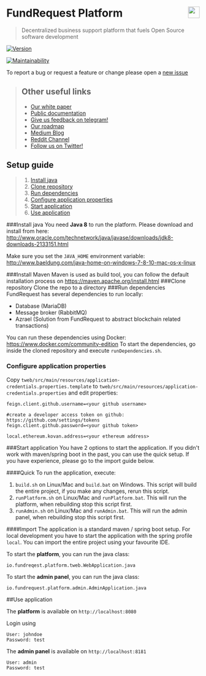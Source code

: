 # FundRequest Platform <img align="right" src="https://fundrequest.io/assets/img/logo.png" height="30px" />
> Decentralized business support platform that fuels Open Source software development

[![Version](https://img.shields.io/badge/version-0.1.0-blue.svg)](https://github.com/FundRequest/platform/releases/tag/0.1.0)

[![Maintainability](https://api.codeclimate.com/v1/badges/fcc8df1a9a881cc827ba/maintainability)](https://codeclimate.com/github/FundRequest/platform/maintainability)

To report a bug or request a feature or change please open a [new issue](https://github.com/FundRequest/platform/issues/new)


> ## Other useful links
> * [Our white paper](https://fundrequest.io/whitepaper)
> * [Public documentation](https://help.fundrequest.io)
> * [Give us feedback on telegram!](https://t.me/fundrequestofficial)
> * [Our roadmap](https://fundrequest.io/#roadmap)
> * [Medium Blog](https://blog.fundrequest.io/)
> * [Reddit Channel](https://www.reddit.com/r/fundrequest/)
> * [Follow us on Twitter!](https://twitter.com/fundrequest_io)


## Setup guide
> 1. [Install java](#install-java)
> 2. [Clone repository](#clone-repository)
> 3. [Run dependencies](#run-dependencies)
> 4. [Configure application properties](#configure-application-properties)
> 5. [Start application](#start-application)
> 6. [Use application](#use-application)


###Install java
You need **Java 8** to run the platform. Please download and install from here:
http://www.oracle.com/technetwork/java/javase/downloads/jdk8-downloads-2133151.html 


Make sure you set the `JAVA_HOME` environment variable: http://www.baeldung.com/java-home-on-windows-7-8-10-mac-os-x-linux

###Install Maven
Maven is used as build tool, you can follow the default installation process on 
https://maven.apache.org/install.html
###Clone repository
Clone the repo to a directory
###Run dependencies
FundRequest has several dependencies to run locally:
- Database (MariaDB)
- Message broker (RabbitMQ)
- Azrael (Solution from FundRequest to abstract blockchain related transactions)

You can run these dependencies using Docker: https://www.docker.com/community-edition
To start the dependencies, go inside the cloned repository and execute `runDependencies.sh`.

### Configure application properties
Copy `tweb/src/main/resources/application-credentials.properties.template` to `tweb/src/main/resources/application-credentials.properties` and edit properties:

```
feign.client.github.username=<your github username>

#create a developer access token on github: https://github.com/settings/tokens
feign.client.github.password=<your github token>

local.ethereum.kovan.address=<your ethereum address>

```

###Start application
You have 2 options to start the application. If you didn't work with maven/spring boot in the past, you can use the quick setup.
If you have experience, please go to the import guide below.

####Quick
To run the application, execute:
1. `build.sh` on Linux/Mac and  `build.bat` on Windows. This script will build the entire project, if you make any changes, rerun this script.
2. `runPlatform.sh` on Linux/Mac and  `runPlatform.bat`. This will run the platform, when rebuilding stop this script first.
3. `runAdmin.sh` on Linux/Mac and  `runAdmin.bat`. This will run the admin panel, when rebuilding stop this script first.



####Import
The application is a standard maven / spring boot setup. For local development you have to start the application 
with the spring profile `local`. 
You can import the entire project using your favourite IDE.

To start the **platform**, you can run the java class:
```
io.fundreqest.platform.tweb.WebApplication.java
```

To start the **admin panel**, you can run the java class:
```
io.fundrequest.platform.admin.AdminApplication.java
```


##Use application

The **platform** is available on `http://localhost:8080`

Login using

```
User: johndoe
Password: test
```

The **admin panel** is available on `http://localhost:8181`
```
User: admin
Password: test
```
